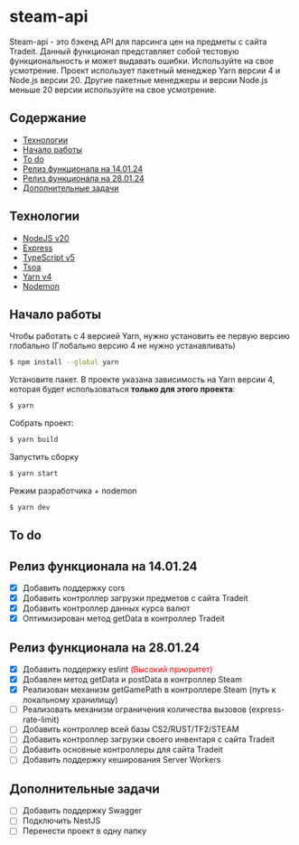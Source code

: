# steam-api


Steam-api - это бэкенд API для парсинга цен на предметы с сайта Tradeit.
Данный функционал представляет собой тестовую функциональность и может выдавать ошибки. Используйте на свое усмотрение.
Проект использует пакетный менеджер Yarn версии 4 и Node.js версии 20.
Другие пакетные менеджеры и версии Node.js меньше 20 версии используйте на свое усмотрение.

## Содержание
- [Технологии](#технологии)
- [Начало работы](#начало-работы)
- [To do](#to-do)
- [Релиз функционала на 14.01.24](#релиз-функционала-на-140124)
- [Релиз функционала на 28.01.24](#релиз-функционала-на-280124)
- [Дополнительные задачи](#дополнительные-задачи)

## Технологии
- [NodeJS v20](https://nodejs.org/)
- [Express](https://expressjs.com/)
- [TypeScript v5](https://www.typescriptlang.org/)
- [Tsoa](https://github.com/lukeautry/tsoa)
- [Yarn v4](https://yarnpkg.com/blog/release/4.0)
- [Nodemon](https://nodemon.io/)


## Начало работы
Чтобы работать с 4 версией Yarn, нужно установить ее первую версию глобально (Глобально версию 4 не нужно устанавливать)
```sh
$ npm install --global yarn
```

Установите пакет. В проекте указана зависимость на Yarn версии 4, которая будет использоваться **только для этого проекта**:
```sh
$ yarn
```

Собрать проект:
```sh
$ yarn build
```

Запустить сборку
```sh
$ yarn start
```

Режим разработчика + nodemon
```sh
$ yarn dev
```

## To do

## Релиз функционала на 14.01.24
- [x] Добавить поддержку cors
- [x] Добавить контроллер загрузки предметов с сайта Tradeit
- [x] Добавить контроллер данных курса валют
- [x] Оптимизирован метод getData в контроллер Tradeit

## Релиз функционала на 28.01.24
- [x] Добавить поддержку eslint <span style="color: red">(Высокий приоритет)</span>
- [x] Добавлен метод getData и postData в контроллер Steam
- [x] Реализован механизм getGamePath в контроллере Steam (путь к локальному хранилищу)
- [ ] Реализовать механизм ограничения количества вызовов (express-rate-limit)
- [ ] Добавить контроллер всей базы CS2/RUST/TF2/STEAM
- [ ] Добавить контроллер загрузки своего инвентаря с сайта Tradeit
- [ ] Добавить основные контроллеры для сайта Tradeit
- [ ] Добавить поддержку кеширования Server Workers

## Дополнительные задачи
- [ ] Добавить поддержку Swagger
- [ ] Подключить NestJS
- [ ] Перенести проект в одну папку